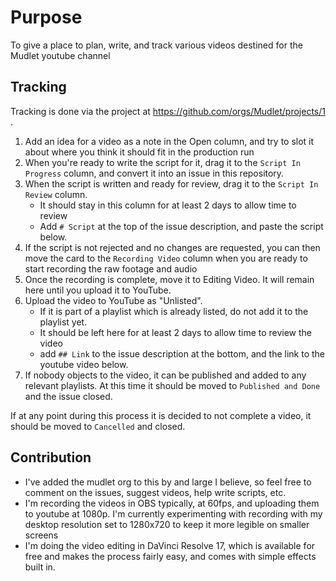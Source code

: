 # Purpose

To give a place to plan, write, and track various videos destined for the Mudlet youtube channel

## Tracking

Tracking is done via the project at https://github.com/orgs/Mudlet/projects/1 .

1. Add an idea for a video as a note in the Open column, and try to slot it about where you think it should fit in the production run
2. When you're ready to write the script for it, drag it to the `Script In Progress` column, and convert it into an issue in this repository.
3. When the script is written and ready for review, drag it to the `Script In Review` column. 
    * It should stay in this column for at least 2 days to allow time to review
    * Add `# Script` at the top of the issue description, and paste the script below.
5. If the script is not rejected and no changes are requested, you can then move the card to the `Recording Video` column when you are ready to start recording the raw footage and audio
6. Once the recording is complete, move it to Editing Video. It will remain here until you upload it to YouTube. 
7. Upload the video to YouTube as "Unlisted". 
    * If it is part of a playlist which is already listed, do not add it to the playlist yet. 
    * It should be left here for at least 2 days to allow time to review the video
    * add `## Link` to the issue description at the bottom, and the link to the youtube video below.
9. If nobody objects to the video, it can be published and added to any relevant playlists. At this time it should be moved to `Published and Done` and the issue closed.

If at any point during this process it is decided to not complete a video, it should be moved to `Cancelled` and closed.

## Contribution

* I've added the mudlet org to this by and large I believe, so feel free to comment on the issues, suggest videos, help write scripts, etc.
* I'm recording the videos in OBS typically, at 60fps, and uploading them to youtube at 1080p. I'm currently experimenting with recording with my desktop resolution set to 1280x720 to keep it more legible on smaller screens
* I'm doing the video editing in DaVinci Resolve 17, which is available for free and makes the process fairly easy, and comes with simple effects built in.
